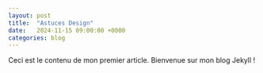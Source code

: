 ```yaml
---
layout: post
title:  "Astuces Design"
date:   2024-11-15 09:00:00 +0000
categories: blog
---
```

Ceci est le contenu de mon premier article. Bienvenue sur mon blog Jekyll !
